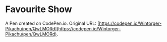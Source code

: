 # Favourite Show

A Pen created on CodePen.io. Original URL: [https://codepen.io/Wintorger-Pikachu/pen/QwLMORd](https://codepen.io/Wintorger-Pikachu/pen/QwLMORd).

